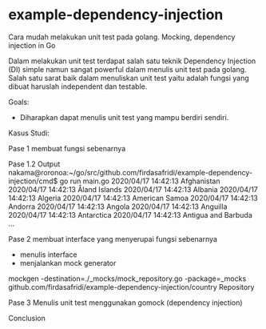 # example-dependency-injection

Cara mudah melakukan unit test pada golang. Mocking, dependency injection in Go

Dalam melakukan unit test terdapat salah satu teknik Dependency Injection (DI) simple namun sangat powerful dalam menulis unit test pada golang. Salah satu sarat baik dalam menuliskan unit test yaitu adalah fungsi yang dibuat haruslah independent dan testable.

Goals:
- Diharapkan dapat menulis unit test yang mampu berdiri sendiri.

Kasus Studi:

Pase 1 membuat fungsi sebenarnya

Pase 1.2 Output
nakama@roronoa:~/go/src/github.com/firdasafridi/example-dependency-injection/cmd$ go run main.go
2020/04/17 14:42:13 Afghanistan
2020/04/17 14:42:13 Åland Islands
2020/04/17 14:42:13 Albania
2020/04/17 14:42:13 Algeria
2020/04/17 14:42:13 American Samoa
2020/04/17 14:42:13 Andorra
2020/04/17 14:42:13 Angola
2020/04/17 14:42:13 Anguilla
2020/04/17 14:42:13 Antarctica
2020/04/17 14:42:13 Antigua and Barbuda
...


Pase 2 membuat interface yang menyerupai fungsi sebenarnya
- menulis interface
- menjalankan mock generator

mockgen -destination=./_mocks/mock_repository.go -package=_mocks github.com/firdasafridi/example-dependency-injection/country Repository

Pase 3 Menulis unit test menggunakan gomock (dependency injection)

Conclusion
